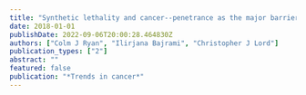 ```yaml
---
title: "Synthetic lethality and cancer--penetrance as the major barrier"
date: 2018-01-01
publishDate: 2022-09-06T20:00:28.464830Z
authors: ["Colm J Ryan", "Ilirjana Bajrami", "Christopher J Lord"]
publication_types: ["2"]
abstract: ""
featured: false
publication: "*Trends in cancer*"
---
```


